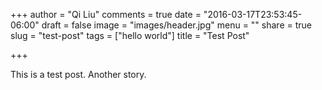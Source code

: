 +++
author = "Qi Liu"
comments = true
date = "2016-03-17T23:53:45-06:00"
draft = false
image = "images/header.jpg"
menu = ""
share = true
slug = "test-post"
tags = ["hello world"]
title = "Test Post"

+++

This is a test post.
Another story.

